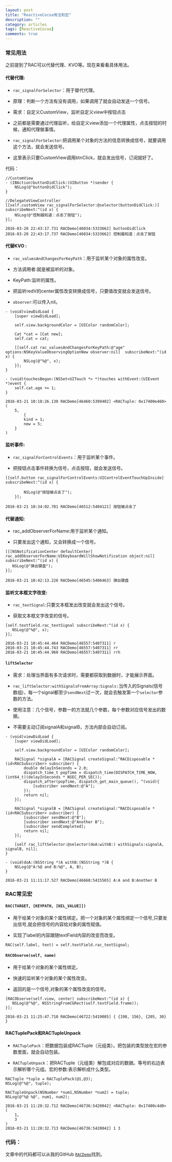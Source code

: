 ```yaml
---
layout: post
title: "ReactiveCocoa用法和宏"
description: ""
category: articles
tags: [ReactiveCocoa]
comments: true
---
```


### 常见用法

之前提到了RAC可以代替代理、KVO等。现在来看看具体用法。

#### 代替代理:

- `rac_signalForSelector`：用于替代代理。

- 原理：判断一个方法有没有调用，如果调用了就会自动发送一个信号。

- 需求：自定义CustomView，监听自定义view中按钮点击

- 之前都是需要通过代理监听，给自定义view添加一个代理属性，点击按钮的时候，通知代理做事情。

- `rac_signalForSelector`:把调用某个对象的方法的信息转换成信号，就要调用这个方法，就会发送信号。

- 这里表示只要CustomView调用btnClick，就会发出信号，订阅就好了。

代码：

```objc
//CustomView
- (IBAction)buttonDidClick:(UIButton *)sender {
    NSLog(@"buttonDidClick");
}

//DelegateViewController
[[self.customView rac_signalForSelector:@selector(buttonDidClick:)] subscribeNext:^(id x) {
    NSLog(@"控制器知道：点击了按钮");
}];
```

```
2016-03-20 22:43:17.731 RACDemo[46034:5333662] buttonDidClick
2016-03-20 22:43:17.737 RACDemo[46034:5333662] 控制器知道：点击了按钮
```

#### 代替KVO :

- `rac_valuesAndChangesForKeyPath`：用于监听某个对象的属性改变。

- 方法调用者:就是被监听的对象。

- KeyPath:监听的属性。

- 把监听redV的center属性改变转换成信号，只要值改变就会发送信号。

- `observer`:可以传入nil。

```objc
- (void)viewDidLoad {
    [super viewDidLoad];
    
    self.view.backgroundColor = [UIColor randomColor];
    
    Cat *cat = [Cat new];
    self.cat = cat;
    
    [[self.cat rac_valuesAndChangesForKeyPath:@"age" options:NSKeyValueObservingOptionNew observer:nil]  subscribeNext:^(id x) {
        NSLog(@"%@", x);
    }];
}

- (void)touchesBegan:(NSSet<UITouch *> *)touches withEvent:(UIEvent *)event {
    self.cat.age += 1;
}
```

```
2016-03-21 10:18:26.130 RACDemo[46460:5399402] <RACTuple: 0x17400e460> (
    5,
        {
        kind = 1;
        new = 5;
    }
)
```


#### 监听事件:

- `rac_signalForControlEvents`：用于监听某个事件。

- 把按钮点击事件转换为信号，点击按钮，就会发送信号。

```objc
[[self.button rac_signalForControlEvents:UIControlEventTouchUpInside] subscribeNext:^(id x) {

        NSLog(@"按钮被点击了");
    }];
```

```
2016-03-21 10:34:02.781 RACDemo[46512:5404121] 按钮被点击了
```

#### 代替通知:

- rac_addObserverForName:用于监听某个通知。

- 只要发出这个通知，又会转换成一个信号。

```objc
[[[NSNotificationCenter defaultCenter] rac_addObserverForName:UIKeyboardWillShowNotification object:nil] subscribeNext:^(id x) {
   NSLog(@"弹出键盘");
}];
```

```
2016-03-21 10:42:13.226 RACDemo[46545:5406463] 弹出键盘
```

#### 监听文本框文字改变:

- `rac_textSignal`:只要文本框发出改变就会发出这个信号。

- 获取文本框文字改变的信号。

```objc
[self.textfield.rac_textSignal subscribeNext:^(id x) {
   NSLog(@"%@", x);
}];
```

```
2016-03-21 10:45:44.464 RACDemo[46557:5407311] r
2016-03-21 10:45:44.743 RACDemo[46557:5407311] rr
2016-03-21 10:45:44.960 RACDemo[46557:5407311] rrh
```


#### `liftSelector`

- 需求：处理当界面有多次请求时，需要都获取到数据时，才能展示界面。

- `rac_liftSelector:withSignalsFromArray:Signals:`当传入的Signals(信号数组)，每一个signal都至少`sendNext`过一次，就会去触发第一个`selector`参数的方法。

- 使用注意：几个信号，参数一的方法就几个参数，每个参数对应信号发出的数据。

- 不需要主动订阅signalA和signalB，方法内部会自动订阅。

```objc
- (void)viewDidLoad {
    [super viewDidLoad];
    
    self.view.backgroundColor = [UIColor randomColor];
    
    RACSignal *signalA = [RACSignal createSignal:^RACDisposable *(id<RACSubscriber> subscriber) {
        double delayInSeconds = 2.0;
        dispatch_time_t popTime = dispatch_time(DISPATCH_TIME_NOW, (int64_t)(delayInSeconds * NSEC_PER_SEC));
        dispatch_after(popTime, dispatch_get_main_queue(), ^(void){
            [subscriber sendNext:@"A"];
        });
        return nil;
    }];
    
    RACSignal *signalB = [RACSignal createSignal:^RACDisposable *(id<RACSubscriber> subscriber) {
        [subscriber sendNext:@"B"];
        [subscriber sendNext:@"Another B"];
        [subscriber sendCompleted];
        return nil;
    }];
    
    [self rac_liftSelector:@selector(doA:withB:) withSignals:signalA, signalB, nil];
}

- (void)doA:(NSString *)A withB:(NSString *)B {
    NSLog(@"A:%@ and B:%@", A, B);
}
```

```
2016-03-21 11:11:17.527 RACDemo[46668:5415565] A:A and B:Another B
```

### RAC常见宏

#### `RAC(TARGET, [KEYPATH, [NIL_VALUE]])`

- 用于给某个对象的某个属性绑定。把一个对象的某个属性绑定一个信号,只要发出信号,就会把信号的内容给对象的属性赋值。

- 实现了label的内容跟随textField内容的改变而改变。

```objc
RAC(self.label, text) = self.textField.rac_textSignal;
```

#### `RACObserve(self, name)`

- 用于给某个对象的某个属性绑定。

- 快速的监听某个对象的某个属性改变。

- 返回的是一个信号,对象的某个属性改变的信号。

```objc
[RACObserve(self.view, center) subscribeNext:^(id x) {
   NSLog(@"%@", NSStringFromCGRect(self.textField.frame));
}];
```

```
2016-03-21 11:25:47.710 RACDemo[46722:5419085] { {198, 156}, {205, 30} }
```

#### RACTuplePack和RACTupleUnpack

- `RACTuplePack`：把数据包装成RACTuple（元组类）。把包装的类型放在宏的参数里面，就会自动包装。

- `RACTupleUnpack`：把RACTuple（元组类）解包成对应的数据。等号的右边表示解析哪个元组。宏的参数:表示解析成什么类型。

```objc
RACTuple *tuple = RACTuplePack(@1,@3);
NSLog(@"%@", tuple);
    
RACTupleUnpack(NSNumber *num1,NSNumber *num2) = tuple;
NSLog(@"%@ %@", num1, num2);
```

```
2016-03-21 11:28:32.712 RACDemo[46736:5420042] <RACTuple: 0x17400c4d0> (
    1,
    3
)
2016-03-21 11:28:32.713 RACDemo[46736:5420042] 1 3
```

### 代码：
文章中的代码都可以从我的GitHub [`RACDemo`](https://github.com/tonyh2021/RACDemo)找到。




